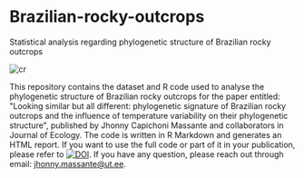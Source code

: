 # Brazilian-rocky-outcrops
Statistical analysis regarding phylogenetic structure of Brazilian rocky outcrops

![cr](https://github.com/jcmassante/Brazilian-rocky-outcrops/assets/19232355/2cf50577-7378-4a5d-835b-c6abea4f69a6)


This repository contains the dataset and R code used to analyse the phylogenetic structure of Brazilian rocky outcrops for the paper entitled: "Looking similar but all different: phylogenetic signature of Brazilian rocky outcrops and the influence of temperature variability on their phylogenetic structure", published by Jhonny Capichoni Massante and collaborators in Journal of Ecology. The code is written in R Markdown and generates an HTML report. If you want to use the full code or part of it in your publication, please refer to <a href="https://zenodo.org/badge/latestdoi/647859587"><img src="https://zenodo.org/badge/647859587.svg" alt="DOI"></a>.  If you have any question, please reach out through email: jhonny.massante@ut.ee.
